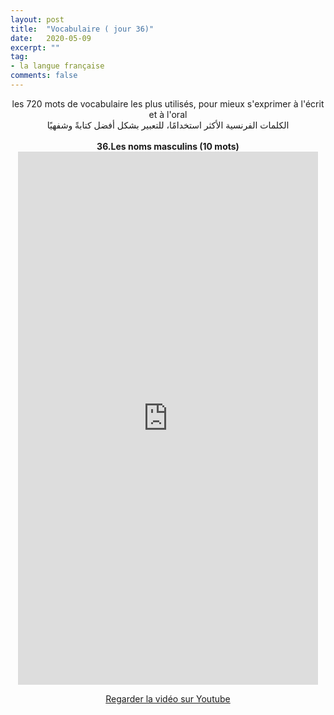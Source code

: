 ```yaml
---
layout: post
title:  "Vocabulaire ( jour 36)"
date:   2020-05-09
excerpt: ""
tag:
- la langue française
comments: false
---
```

 <center>     les 720 mots de vocabulaire les plus utilisés, pour mieux s'exprimer à l'écrit et à l'oral <br> الكلمات الفرنسية الأكثر استخدامًا، للتعبير بشكل أفضل كتابةً وشفهيًا <br><br>     <strong> 36.Les noms masculins (10 mots)</strong>     <br> <iframe width="480" height="853" src="https://www.youtube.com/embed/XM3bKZzuiuk" title="youtube video player" frameborder="0" allow="accelerometer, autoplay, clipboard-write, encrypted-media, gyroscope, picture-in-picture, web-share" allowfullscreen></iframe>     <br> <p markdown="0"><a href="https://youtube.com/shorts/XM3bKZzuiuk" class="btn btn-danger" target="_blank">Regarder la vidéo sur Youtube</a></p> </center>
